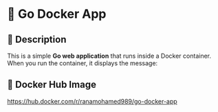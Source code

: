 # 🐳 Go Docker App

## 📖 Description
This is a simple **Go web application** that runs inside a Docker container.  
When you run the container, it displays the message:

## 🐋 Docker Hub Image
https://hub.docker.com/r/ranamohamed989/go-docker-app
